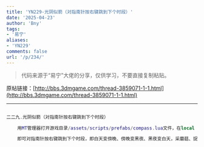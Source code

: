 ```yaml
---
title: 'YN229-光阴似箭（对指南针按右键跳到下个时段）'
date: '2025-04-23'
author: 'Bny'
tags:
- '易宁'
aliases:
- 'YN229'
comments: false
url: '/p/234/'
---
```


> 代码来源于“易宁”大佬的分享，仅供学习，不要直接复制粘贴。

原帖链接：[http://bbs.3dmgame.com/thread-3859071-1-1.html](http://bbs.3dmgame.com/thread-3859071-1-1.html)

---

```lua  

二二九.光阴似箭（对指南针按右键跳到下个时段）

	用MT管理器打开游戏目录/assets/scripts/prefabs/compass.lua文件，在local function GetStatus(inst, viewer)的下一行插入GetClock():NextPhase()

	即可对指南针按右键跳到下个时段，即白天变傍晚、傍晚变黑夜、黑夜变白天，采蘑菇、捉萤火虫等有时段要求的事情，无须再等待了

```  


